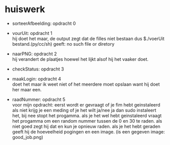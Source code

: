 # huiswerk
* sorteerAfbeelding: opdracht 0 <br>

* vourUit: opdracht 1 <br>
hij doet het maar, de output zegt dat de filles niet bestaan dus $./voerUit bestand.(py/cc/sh) geeft: no such file or diretory

* naarPNG: opdracht 2 <br>
hij verandert de plaatjes hoewel het lijkt alsof hij het vaaker doet.

* checkStatus: opdracht 3 <br>

* maakLogin: opdracht 4 <br> 
doet het maar ik weet niet of het meerdere moet opslaan want hij doet her maar een.

* raadNummer: opdracht 5 <br>
voor mijn opdracht: eerst wordt er gevraagt of je fim hebt geinstaleerd als niet krijg je een meding of je het wilt ja/nee ja dan sudo instaleert het, bij nee stopt het progamma. als je het wel hebt geinstaleerd vraagt het progamma om een random nummer tussen de 0 en 30 te raden. als niet goed zegt hij dat en kun je opnieuw raden. als je het hebt geraden geeft hij de hoeveelheid pogingen en een image. (is een gegeven image: good_job.png)
